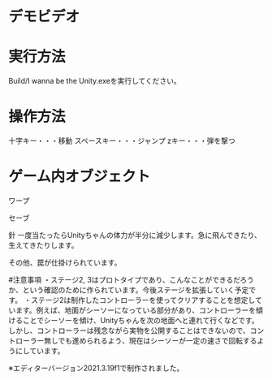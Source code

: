 # デモビデオ

# 実行方法
Build/I wanna be the Unity.exeを実行してください。

# 操作方法
十字キー・・・移動
スペースキー・・・ジャンプ
zキー・・・弾を撃つ

# ゲーム内オブジェクト
ワープ


セーブ


針
一度当たったらUnityちゃんの体力が半分に減少します。急に飛んできたり、生えてきたりします。


その他、罠が仕掛けられています。

#注意事項
・ステージ2, 3はプロトタイプであり、こんなことができるだろうか、という確認のために作られています。今後ステージを拡張していく予定です。
・ステージ2は制作したコントローラーを使ってクリアすることを想定しています。例えば、地面がシーソーになっている部分があり、コントローラーを傾けることでシーソーを傾け、Unityちゃんを次の地面へと連れて行くなどです。しかし、コントローラーは残念ながら実物を公開することはできないので、コントローラー無しでも進められるよう、現在はシーソーが一定の速さで回転するようにしています。

※エディターバージョン2021.3.19f1で制作されました。
